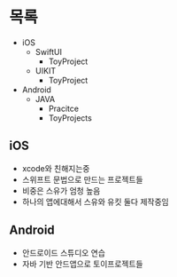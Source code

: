 # 목록
- iOS
  - SwiftUI 
    - ToyProject
  - UIKIT 
    - ToyProject
- Android
  - JAVA 
    - Pracitce
    - ToyProjects
## iOS
- xcode와 친해지는중
- 스위프트 문법으로 만드는 프로젝트들
- 비중은 스유가 엄청 높음
- 하나의 앱에대해서 스유와 유킷 둘다 제작중임

## Android
- 안드로이드 스튜디오 연습
- 자바 기반 안드앱으로 토이프로젝트들 



